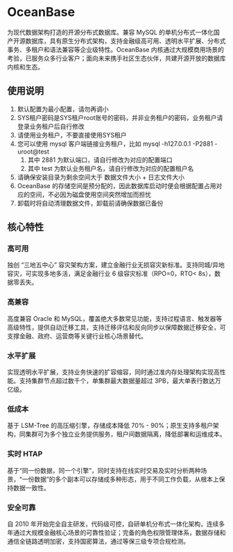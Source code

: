 # OceanBase

为现代数据架构打造的开源分布式数据库。兼容 MySQL 的单机分布式一体化国产开源数据库，具有原生分布式架构，支持金融级高可用、透明水平扩展、分布式事务、多租户和语法兼容等企业级特性。OceanBase 内核通过大规模商用场景的考验，已服务众多行业客户；面向未来携手社区生态伙伴，共建开源开放的数据库内核和生态。

## 使用说明

1. 默认配置为最小配置，请勿再调小
2. SYS租户密码是SYS租户root账号的密码，并非业务租户的密码，业务租户请登录业务租户后自行修改
3. 请使用业务租户，不要直接使用SYS租户
4. 您可以使用 mysql 客户端链接业务租户，比如 mysql -h127.0.0.1 -P2881 -uroot@test
    1. 其中 2881 为默认端口，请自行修改为对应的配置端口
    2. 其中 test 为默认业务租户名，请自行修改为对应的配置租户名
5. 请确保安装目录为剩余空间大于 数据文件大小 + 日志文件大小
6. OceanBase 的存储空间是预分配的，因此数据库启动时便会根据配置占用对应的空间，不必因为磁盘使用空间突然增加而担忧
7. 卸载时将自动清理数据文件，卸载前请确保数据已备份

## 核心特性

### 高可用

独创 “三地五中心” 容灾架构方案，建立金融行业无损容灾新标准。支持同城/异地容灾，可实现多地多活，满足金融行业 6 级容灾标准（RPO=0，RTO< 8s），数据零丢失。

### 高兼容

高度兼容 Oracle 和 MySQL，覆盖绝大多数常见功能，支持过程语言、触发器等高级特性，提供自动迁移工具，支持迁移评估和反向同步以保障数据迁移安全，可支撑金融、政府、运营商等关键行业核心场景替代。

### 水平扩展

实现透明水平扩展，支持业务快速的扩容缩容，同时通过准内存处理架构实现高性能。支持集群节点超过数千个，单集群最大数据量超过 3PB，最大单表行数达万亿级。

### 低成本

基于 LSM-Tree 的高压缩引擎，存储成本降低 70% - 90%；原生支持多租户架构，同集群可为多个独立业务提供服务，租户间数据隔离，降低部署和运维成本。

### 实时 HTAP

基于“同一份数据，同一个引擎”，同时支持在线实时交易及实时分析两种场景，“一份数据”的多个副本可以存储成多种形态，用于不同工作负载，从根本上保持数据一致性。

### 安全可靠

自 2010 年开始完全自主研发，代码级可控，自研单机分布式一体化架构，连续多年通过大规模金融核心场景的可靠性验证；完备的角色权限管理体系，数据存储和通信全链路透明加密，支持国密算法，通过等保三级专项合规检测。